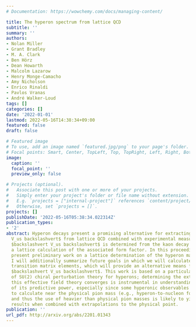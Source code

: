 ```yaml
---
# Documentation: https://wowchemy.com/docs/managing-content/

title: The hyperon spectrum from lattice QCD
subtitle: ''
summary: ''
authors:
- Nolan Miller
- Grant Bradley
- M. A. Clark
- Ben Hörz
- Dean Howarth
- Malcolm Lazarow
- Henry Monge-Camacho
- Amy Nicholson
- Enrico Rinaldi
- Pavlos Vranas
- André Walker-Loud
tags: []
categories: []
date: '2022-01-01'
lastmod: 2022-05-16T14:38:34+09:00
featured: false
draft: false

# Featured image
# To use, add an image named `featured.jpg/png` to your page's folder.
# Focal points: Smart, Center, TopLeft, Top, TopRight, Left, Right, BottomLeft, Bottom, BottomRight.
image:
  caption: ''
  focal_point: ''
  preview_only: false

# Projects (optional).
#   Associate this post with one or more of your projects.
#   Simply enter your project's folder or file name without extension.
#   E.g. `projects = ["internal-project"]` references `content/project/deep-learning/index.md`.
#   Otherwise, set `projects = []`.
projects: []
publishDate: '2022-05-16T05:38:34.022314Z'
publication_types:
- '2'
abstract: Hyperon decays present a promising alternative for extracting $backslashvert
  V_us backslashvert$ from lattice QCD combined with experimental measurements. Currently
  $backslashvert V_us backslashvert$ is determined from the kaon decay widths and
  a lattice calculation of the associated form factor. In this proceeding, I will
  present preliminary work on a lattice determination of the hyperon mass spectrum.
  I will additionally summarize future goals in which we will calculate the hyperon
  transition matrix elements, which will provide an alternative means for accessing
  $backslashvert V_us backslashvert$. This work is based on a particular formulation
  of SU(2) chiral perturbation theory for hyperons; determining the extent to which
  this effective field theory converges is instrumental in understanding the limits
  of its predictive power, especially since some hyperonic observables are difficult
  to calculate near the physical pion mass (e.g., hyperon-to-nucleon form factors),
  and thus the use of heavier than physical pion masses is likely to yield more precise
  results when combined with extrapolations to the physical point.
publication: ''
url_pdf: http://arxiv.org/abs/2201.01343
---
```

